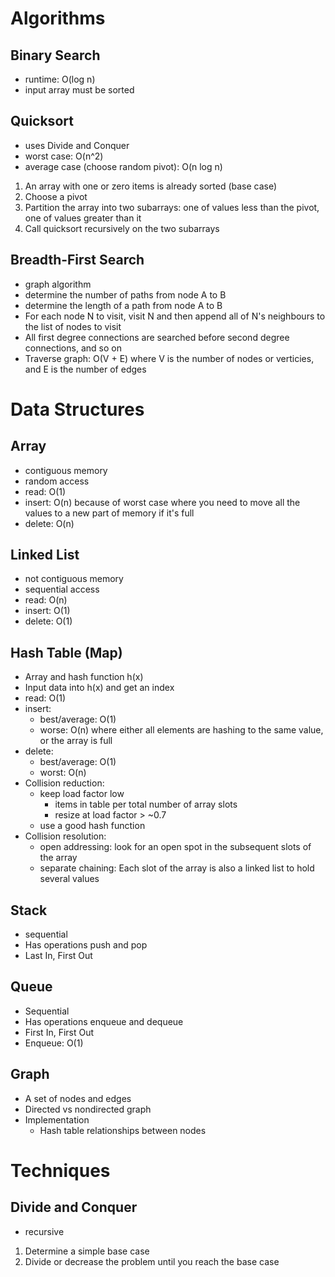 # Algorithms

## Binary Search

- runtime: O(log n)
- input array must be sorted

## Quicksort
- uses Divide and Conquer
- worst case: O(n^2)
- average case (choose random pivot): O(n log n)
1. An array with one or zero items is already sorted (base case)
2. Choose a pivot
3. Partition the array into two subarrays: one of values less than the pivot, one of values greater than it
4. Call quicksort recursively on the two subarrays

## Breadth-First Search
- graph algorithm
- determine the number of paths from node A to B
- determine the length of a path from node A to B
- For each node N to visit, visit N and then append all of N's neighbours to the list of nodes to visit
- All first degree connections are searched before second degree connections, and so on
- Traverse graph: O(V + E) where V is the number of nodes or verticies, and E is the number of edges

# Data Structures

## Array
- contiguous memory
- random access
- read: O(1)
- insert: O(n) because of worst case where you need to move all the values to a new part of memory if it's full
- delete: O(n)

## Linked List
- not contiguous memory
- sequential access
- read: O(n)
- insert: O(1)
- delete: O(1)

## Hash Table (Map)
- Array and hash function h(x)
- Input data into h(x) and get an index
- read: O(1)
- insert:
    - best/average: O(1)
    - worse: O(n) where either all elements are hashing to the same value, or the array is full
- delete:
    - best/average: O(1)
    - worst: O(n)
- Collision reduction:
    - keep load factor low
        - items in table per total number of array slots
        - resize at load factor > ~0.7
    - use a good hash function
- Collision resolution:
    - open addressing: look for an open spot in the subsequent slots of the array
    - separate chaining: Each slot of the array is also a linked list to hold several values

## Stack
- sequential
- Has operations push and pop
- Last In, First Out

## Queue
- Sequential
- Has operations enqueue and dequeue
- First In, First Out
- Enqueue: O(1)

## Graph
- A set of nodes and edges
- Directed vs nondirected graph
- Implementation
    - Hash table relationships between nodes

# Techniques
## Divide and Conquer
- recursive
1. Determine a simple base case
2. Divide or decrease the problem until you reach the base case
